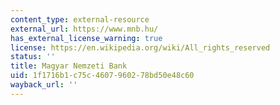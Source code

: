 ```yaml
---
content_type: external-resource
external_url: https://www.mnb.hu/
has_external_license_warning: true
license: https://en.wikipedia.org/wiki/All_rights_reserved
status: ''
title: Magyar Nemzeti Bank
uid: 1f1716b1-c75c-4607-9602-78bd50e48c60
wayback_url: ''
---
```

